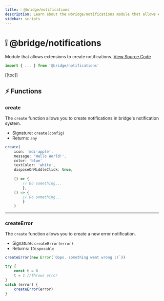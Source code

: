 ```yaml
---
title: ❕ @bridge/notifications
description: Learn about the @bridge/notifications module that allows extensions to create notifications.
sidebar: scripts
---
```


# ❕ @bridge/notifications

Module that allows extensions to create notifications.
[View Source Code](https://github.com/bridge-core/editor/blob/main/src/components/Extensions/Scripts/Modules/notifications.ts)

```js
import { ... } from '@bridge/notifications'
```

[[toc]]

## ⚡ Functions

### create

The `create` function allows you to create notifications in bridge's notification system.

- Signature: `create(config)`
- Returns: `any`

```js
create(
    icon: 'mdi-apple',
    message: 'Hello World!',
    color: 'blue'
    textColor: 'white',
    disposeOnMiddleClick: true,
    
    () => {
        // Do something...
        },
    () => {
        // Do something...
        }
    )
```

---

### createError

The `create` function allows you to create a new error notification.

- Signature: `createError(error)`
- Returns: `IDisposable`

```js
createError(new Error(`Oops, something went wrong :(`))

try {
    const t = 0
    t = 2 //Throws error
} 
catch (error) {
    createError(error)
}
```